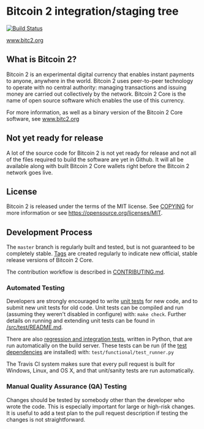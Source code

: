 Bitcoin 2 integration/staging tree
=====================================

[![Build Status](https://travis-ci.org/bitcoin/bitcoin.svg?branch=master)](https://travis-ci.org/bitcoin/bitcoin)

www.bitc2.org

What is Bitcoin 2?
----------------

Bitcoin 2 is an experimental digital currency that enables instant payments to
anyone, anywhere in the world. Bitcoin 2 uses peer-to-peer technology to operate
with no central authority: managing transactions and issuing money are carried
out collectively by the network. Bitcoin 2 Core is the name of open source
software which enables the use of this currency.

For more information, as well as a binary version of
the Bitcoin 2 Core software, see www.bitc2.org

## Not yet ready for release

A lot of the source code for Bitcoin 2 is not yet ready for release and not all of the files required to build the software are yet in Github. It will all be available along with built Bitcoin 2 Core wallets right before the Bitcoin 2 network goes live.

License
-------

Bitcoin 2 is released under the terms of the MIT license. See [COPYING](COPYING) for more
information or see https://opensource.org/licenses/MIT.

Development Process
-------------------

The `master` branch is regularly built and tested, but is not guaranteed to be
completely stable. [Tags](https://github.com/bitcoin/bitcoin/tags) are created
regularly to indicate new official, stable release versions of Bitcoin 2 Core.

The contribution workflow is described in [CONTRIBUTING.md](CONTRIBUTING.md).

### Automated Testing

Developers are strongly encouraged to write [unit tests](src/test/README.md) for new code, and to
submit new unit tests for old code. Unit tests can be compiled and run
(assuming they weren't disabled in configure) with: `make check`. Further details on running
and extending unit tests can be found in [/src/test/README.md](/src/test/README.md).

There are also [regression and integration tests](/test), written
in Python, that are run automatically on the build server.
These tests can be run (if the [test dependencies](/test) are installed) with: `test/functional/test_runner.py`

The Travis CI system makes sure that every pull request is built for Windows, Linux, and OS X, and that unit/sanity tests are run automatically.

### Manual Quality Assurance (QA) Testing

Changes should be tested by somebody other than the developer who wrote the
code. This is especially important for large or high-risk changes. It is useful
to add a test plan to the pull request description if testing the changes is
not straightforward.
